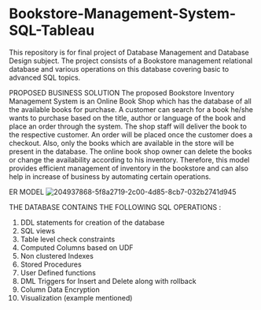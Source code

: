 # Bookstore-Management-System-SQL-Tableau
This repository is for final project of Database Management and Database Design subject. The project consists of a Bookstore management relational database and various operations on this database covering basic to advanced SQL topics.

PROPOSED BUSINESS SOLUTION
The proposed Bookstore Inventory Management System is an Online Book Shop which has the database of all the available books for purchase. A customer can search for a book he/she wants to purchase based on the title, author or language of the book and place an order through the system. The shop staff will deliver the book to the respective customer. An order will be placed once the customer does a checkout. Also, only the books which are available in the store will be present in the database. The online book shop owner can delete the books or change the availability according to his inventory. Therefore, this model provides efficient management of inventory in the bookstore and can also help in increase of business by automating certain operations.   

ER MODEL
![204937868-5f8a2719-2c00-4d85-8cb7-032b2741d945](https://github.com/aparna-chavan/Bookstore-Management-System-SQL-Tableau/assets/153024151/a8eb4be9-863b-4ca5-bb4b-7e73f6b88e06)


THE DATABASE CONTAINS THE FOLLOWING SQL OPERATIONS :
1. DDL statements for creation of the database
2. SQL views
3. Table level check constraints
4. Computed Columns based on UDF
5. Non clustered Indexes
6. Stored Procedures
7. User Defined functions
8. DML Triggers for Insert and Delete along with rollback
9. Column Data Encryption
10. Visualization (example mentioned)

